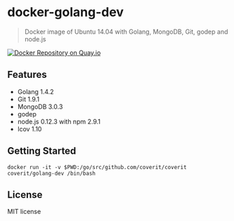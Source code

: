 # docker-golang-dev

> Docker image of Ubuntu 14.04 with Golang, MongoDB, Git, godep and node.js

[![Docker Repository on Quay.io](https://quay.io/repository/coverit/docker-golang-dev/status "Docker Repository on Quay.io")](https://quay.io/repository/coverit/docker-golang-dev)

## Features

- Golang 1.4.2
- Git 1.9.1
- MongoDB 3.0.3
- godep
- node.js 0.12.3 with npm 2.9.1
- lcov 1.10

## Getting Started

    docker run -it -v $PWD:/go/src/github.com/coverit/coverit coverit/golang-dev /bin/bash

## License

MIT license
